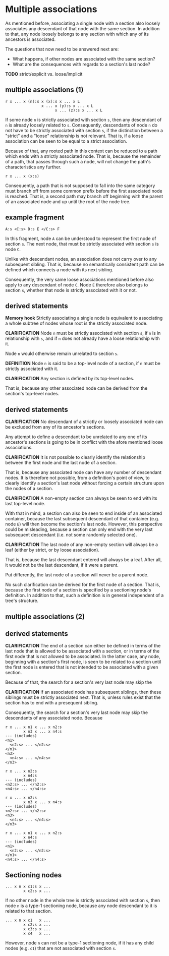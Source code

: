 
<!-- ======================================================================= -->
# Multiple associations

As mentioned before, associating a single node with a section also loosely
associates any descendant of that node with the same section. In addition to
that, any node loosely belongs to any section with which any of its ancestors
is associated.

The questions that now need to be answered next are:

* What happens, if other nodes are associated with the same section?
* What are the consequences with regards to a section's last node?

**TODO**
strict/explicit vs. loose/implicit

<!-- ======================================================================= -->
## multiple associations (1)

```
r x ... x (n):s x (x):s x ... x L
                x ... x (y):s x ... x L
                      x ... (z):s x ... x L
```

If some node `n` is strictly associated with section `s`, then any descendant
of `n` is already loosely related to `s`. Consequently, descendants of node `n`
do not have to be strictly associated with section `s`, if the distinction
between a "strict" and a "loose" relationship is not relevant. That is, if a
loose association can be seen to be equal to a strict association.

Because of that, any rooted path in this context can be reduced to a path which
ends with a strictly associated node. That is, because the remainder of a path,
that passes through such a node, will not change the path's characteristics any
further.

```
r x ... x (x:s)
```

Consequently, a path that is not supposed to fall into the same category must
branch off from some common prefix before the first associated node is reached.
That is, a second path may branch off beginning with the parent of an associated
node and up until the root of the node tree.

<!-- ======================================================================= -->
## example fragment

`A:s <C:s> D:s E </C:s> F`

In this fragment, node `A` can be understood to represent the first node of
section `s`. The next node, that must be strictly associated with section `s`
is node `C`.

Unlike with descendant nodes, an association does not carry over to any
subsequent sibling. That is, because no semantically consistent path can be
defined which connects a node with its next sibling.

Consequently, the very same loose associations mentioned before also apply to
any descendant of node `C`. Node `E` therefore also belongs to section `s`,
whether that node is strictly associated with it or not.

<!-- ======================================================================= -->
## derived statements

**Memory hook**
Strictly associating a single node is equivalent to associating a whole subtree
of nodes whose root is the strictly associated node.

**CLARIFICATION**
Node `n` must be strictly associated with section `s`, if `n` is in relationship
with `s`, and if `n` does not already have a loose relationship with it.

Node `n` would otherwise remain unrelated to section `s`.

**DEFINITION**
Node `n` is said to be a top-level node of a section, if `n` must be strictly
associated with it.

**CLARIFICATION**
Any section is defined by its top-level nodes.

That is, because any other associated node can be derived from the section's
top-level nodes.

<!-- ======================================================================= -->
## derived statements

**CLARIFICATION**
No descendant of a strictly or loosely associated node can be excluded from any
of its ancestor's sections.

Any attempt to define a descendant to be unrelated to any one of its ancestor's
sections is going to be in conflict with the afore mentioned loose associations.

**CLARIFICATION**
It is not possible to clearly identify the relationship between the first node
and the last node of a section.

That is, because any associated node can have any number of descendant nodes.
It is therefore not possible, from a definition's point of view, to clearly
identify a section's last node without forcing a certain structure upon the
nodes of a section.

**CLARIFICATION**
A non-empty section can always be seen to end with its last top-level node.

With that in mind, a section can also be seen to end inside of an associated
container, because the last subsequent descendant of that container (e.g. node
`E`) will then become the section's last node. However, this perspective could
be misleading, because a section can only end with the very last subsequent
descendant (i.e. not some randomly selected one).

**CLARIFICATION**
The last node of any non-empty section will always be a leaf
(either by strict, or by loose association).

That is, because the last descendant entered will always be a leaf.
After all, it would not be the last descendant, if it were a parent.

Put differently, the last node of a section will never be a parent node.

No such clarification can be derived for the first node of a section. That
is, because the first node of a section is specified by a sectioning node's
definition. In addition to that, such a definition is in general independent
of a tree's structure.

<!-- ======================================================================= -->
## multiple associations (2)

<!-- ======================================================================= -->
## derived statements

**CLARIFICATION**
The end of a section can either be defined in terms of the last node that is
allowed to be associated with a section, or in terms of the first node
that is not allowed to be associated. In the latter case, any node, beginning
with a section's first node, is seen to be related to a section until the first
node is entered that is not intended to be associated with a given section.

Because of that, the search for a section's very last node may skip the

**CLARIFICATION**
If an associated node has subsequent siblings, then these siblings must be
strictly associated next. That is, unless rules exist that the section has
to end with a presequent sibling.

Consequently, the search for a section's very last node may skip the descendants
of any associated node. Because 

<!-- ======================================================================= -->

```
r x ... x n1 x ... x n2:s
        x n3 x ... x n4:s
--- (includes)
<n1>
  <n2:s> ... </n2:s>
</n1>
<n3>
  <n4:s> ... </n4:s>
</n3>
```

<!-- ======================================================================= -->

```
r x ... x n2:s
        x n4:s
--- (includes)
<n2:s> ... </n2:s>
<n4:s> ... </n4:s>
```

<!-- ======================================================================= -->

```
r x ... x n2:s
        x n3 x ... x n4:s
--- (includes)
<n2:s> ... </n2:s>
<n3>
  <n4:s> ... </n4:s>
</n3>
```

<!-- ======================================================================= -->

```
r x ... x n1 x ... x n2:s
        x n4:s
--- (includes)
<n1>
  <n2:s> ... </n2:s>
</n1>
<n4:s> ... </n4:s>
```

<!-- ======================================================================= -->
## Sectioning nodes

```
... x n x c1:s x ...
        x c2:s x ...
```

If no other node in the whole tree is strictly associated with section `s`,
then node `n` is a type-1 sectioning node, because any node descendant to it
is related to that section.

```
... x n x c1   x ...
        x c2:s x ...
        x c3:s x ...
        x c4   x ...
```

However, node `n` can not be a type-1 sectioning node, if it has any child nodes
(e.g. `c1`) that are not associated with section `s`.
